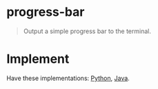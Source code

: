 # progress-bar

> Output a simple progress bar to the terminal.

# Implement

Have these implementations: [Python](./python), [Java](./java).

